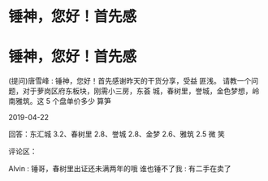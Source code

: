 # 锤神，您好！首先感

# 锤神，您好！首先感

(提问)唐雪峰 : 锤神，您好！首先感谢昨天的干货分享，受益 匪浅。 请教一个问题，对于萝岗区府东板块，刚需小三房，东荟 城，春树里，誉城，金色梦想，岭南雅筑。这 5 个盘单价多少 算笋

2019-04-22

回答：东汇城 3.2、春树里 2.8、誉城 2.8、金梦 2.6、雅筑 2.5 微 笑

评论区：

Alvin : 锤哥，春树里出证还未满两年的哦 谁也锤不了我 : 有二手在卖了